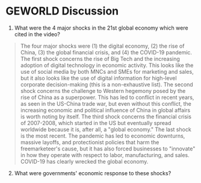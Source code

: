 # GEWORLD Discussion

1. What were the 4 major shocks in the 21st global economy which were cited in the video?

> The four major shocks were (1) the digital economy, (2) the rise of China, (3) the global financial crisis, and (4) the COVID-19 pandemic. The first shock concerns the rise of Big Tech and the increasing adoption of digital technology in economic activity. This looks like the use of social media by both MNCs and SMEs for marketing and sales, but it also looks like the use of digital information for high-level corporate decision-making (this is a non-exhaustive list). The second shock concerns the challenge to Western hegemony posed by the rise of China as a superpower. This has led to conflict in recent years, as seen in the US-China trade war, but even without this conflict, the increasing economic and political influence of China in global affairs is worth noting by itself. The third shock concerns the financial crisis of 2007-2008, which started in the US but eventually spread worldwide because it is, after all, a "global economy." The last shock is the most recent. The pandemic has led to economic downturns, massive layoffs, and protectionist policies that harm the freemarketeer's cause, but it has also forced businesses to "innovate" in how they operate with respect to labor, manufacturing, and sales. COVID-19 has clearly wrecked the global economy.

2. What were governments' economic response to these shocks?
